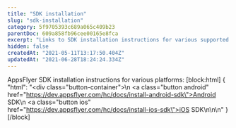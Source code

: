 ```yaml
---
title: "SDK installation"
slug: "sdk-installation"
category: 5f9705393c689a065c409b23
parentDoc: 609a858fb96cee00165e8fca
excerpt: "Links to SDK installation instructions for various supported platforms."
hidden: false
createdAt: "2021-05-11T13:17:50.404Z"
updatedAt: "2021-06-28T18:24:24.334Z"
---
```

AppsFlyer SDK installation instructions for various platforms:
[block:html]
{
  "html": "<div class=\"button-container\">\n  <a class=\"button android\" href=\"https://dev.appsflyer.com/hc/docs/install-android-sdk\">Android SDK</a>\n  <a class=\"button ios\" href=\"https://dev.appsflyer.com/hc/docs/install-ios-sdk\">iOS SDK</a>\n</div>\n\n<style>\n  .button-container {\n  \tdisplay: flex;\n  }\n  .button {\n    display: flex;\n    justify-content: center;\n    align-items: center;\n    width: 150px;\n\t  border-radius: 6px;\n    padding: 8px;\n    margin-right: 4px;\n\t}\n  \n  .button:before {\n  \tmargin-right: 4px;\n  }\n  .button.android {\n    border: solid 2px #3DDC84;\n  }\n  .ios {\n  \tborder-radius: 6px;\n    padding: 8px;\n    border: solid 2px #7D7D7D;\n  }\n  .ios:before {\n        content: url(\"https://files.readme.io/19fdc72-apple-icon.svg\");\n  }\n\n  .android:before {\n        content: url(\"https://files.readme.io/d7dc5a3-android-icon.svg\");\n  }\n</style>"
}
[/block]